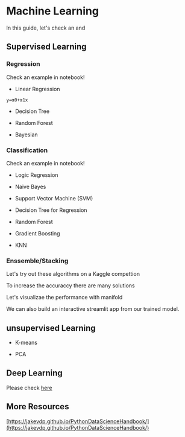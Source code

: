 # Machine Learning

In this guide, let's check an and 

## Supervised Learning

### Regression

Check an example in notebook! 

* Linear Regression
```
y=α0+α1x
```

* Decision Tree

* Random Forest


* Bayesian

### Classification

Check an example in notebook!

* Logic Regression

* Naive Bayes

* Support Vector Machine (SVM)

* Decision Tree for Regression

* Random Forest

* Gradient Boosting

* KNN


### Enssemble/Stacking

Let's try out these algorithms on a Kaggle compettion

To increase the accuraccy there are many solutions

Let's visualizae the performance with manifold

We can also build an interactive streamlit app from our trained model.

## unsupervised Learning

* K-means

* PCA

## Deep Learning

Please check [here](Deep_Learning.md)


## More Resources

[https://jakevdp.github.io/PythonDataScienceHandbook/](https://jakevdp.github.io/PythonDataScienceHandbook/)







